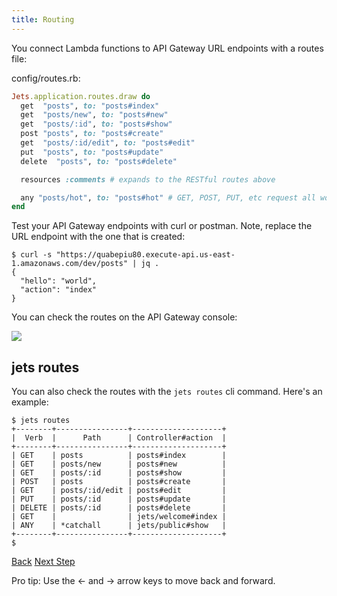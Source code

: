 ```yaml
---
title: Routing
---
```


You connect Lambda functions to API Gateway URL endpoints with a routes file:

config/routes.rb:

```ruby
Jets.application.routes.draw do
  get  "posts", to: "posts#index"
  get  "posts/new", to: "posts#new"
  get  "posts/:id", to: "posts#show"
  post "posts", to: "posts#create"
  get  "posts/:id/edit", to: "posts#edit"
  put  "posts", to: "posts#update"
  delete  "posts", to: "posts#delete"

  resources :comments # expands to the RESTful routes above

  any "posts/hot", to: "posts#hot" # GET, POST, PUT, etc request all work
end
```

Test your API Gateway endpoints with curl or postman. Note, replace the URL endpoint with the one that is created:

    $ curl -s "https://quabepiu80.execute-api.us-east-1.amazonaws.com/dev/posts" | jq .
    {
      "hello": "world",
      "action": "index"
    }

You can check the routes on the API Gateway console:

![](/img/quick-start/demo-api-gateway.png)

## jets routes

You can also check the routes with the `jets routes` cli command. Here's an example:

    $ jets routes
    +--------+----------------+--------------------+
    |  Verb  |      Path      | Controller#action  |
    +--------+----------------+--------------------+
    | GET    | posts          | posts#index        |
    | GET    | posts/new      | posts#new          |
    | GET    | posts/:id      | posts#show         |
    | POST   | posts          | posts#create       |
    | GET    | posts/:id/edit | posts#edit         |
    | PUT    | posts/:id      | posts#update       |
    | DELETE | posts/:id      | posts#delete       |
    | GET    |                | jets/welcome#index |
    | ANY    | *catchall      | jets/public#show   |
    +--------+----------------+--------------------+
    $


<a id="prev" class="btn btn-basic" href="{% link _docs/controllers.md %}">Back</a>
<a id="next" class="btn btn-primary" href="{% link _docs/jobs.md %}">Next Step</a>
<p class="keyboard-tip">Pro tip: Use the <- and -> arrow keys to move back and forward.</p>
